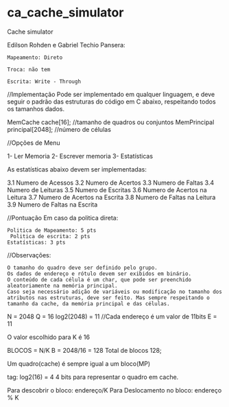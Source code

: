 # ca_cache_simulator
Cache simulator

Edilson Rohden e Gabriel Techio Pansera:

	Mapeamento: Direto

	Troca: não tem 

	Escrita: Write - Through

//Implementação
 Pode ser implementado em qualquer linguagem, e deve seguir o padrão das estruturas do código em C abaixo, respeitando todos os tamanhos dados. 

MemCache cache[16]; //tamanho de quadros ou conjuntos
MemPrincipal principal[2048]; //número de células


//Opções de Menu

1- Ler Memoria
2- Escrever memoria
3- Estatísticas

As estatísticas abaixo devem ser implementadas:

3.1 Numero de Acessos
3.2 Numero de Acertos
3.3 Numero de Faltas
3.4 Numero de Leituras
3.5 Numero de Escritas
3.6 Numero de Acertos na Leitura
3.7 Numero de Acertos na Escrita
3.8 Numero de Faltas na Leitura
3.9 Numero de Faltas na Escrita


//Pontuação
Em caso da politica direta:

    Politica de Mapeamento: 5 pts
     Politica de escrita: 2 pts
    Estatísticas: 3 pts


//Observações:

    O tamanho do quadro deve ser definido pelo grupo.
    Os dados de endereço e rótulo devem ser exibidos em binário.
    O conteúdo de cada célula é um char, que pode ser preenchido aleatoriamente na memória principal.
    Caso seja necessário adição de variáveis ou modificação no tamanho dos atributos nas estruturas, deve ser feito. Mas sempre respeitando o tamanho da cache, da memória principal e das células.


N = 2048
Q = 16
log2(2048) = 11 //Cada endereço é um valor de 11bits
E = 11

O valor escolhido para K é 16

BLOCOS = N/K
B = 2048/16 = 128
Total de blocos 128;

Um quadro(cache) é sempre igual a um bloco(MP)

tag:
    log2(16) = 4
    4 bits para representar o quadro em cache.

Para descobrir o bloco:
    endereço/K
Para Deslocamento no bloco:
    endereço % K


